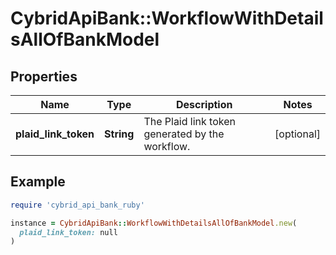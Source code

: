 # CybridApiBank::WorkflowWithDetailsAllOfBankModel

## Properties

| Name | Type | Description | Notes |
| ---- | ---- | ----------- | ----- |
| **plaid_link_token** | **String** | The Plaid link token generated by the workflow. | [optional] |

## Example

```ruby
require 'cybrid_api_bank_ruby'

instance = CybridApiBank::WorkflowWithDetailsAllOfBankModel.new(
  plaid_link_token: null
)
```


